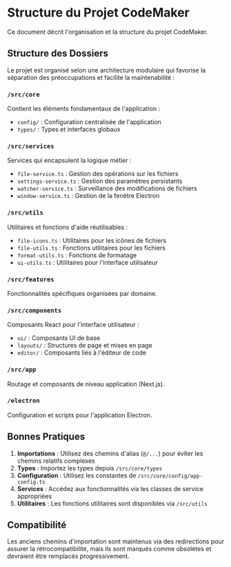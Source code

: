 # Structure du Projet CodeMaker

Ce document décrit l'organisation et la structure du projet CodeMaker.

## Structure des Dossiers

Le projet est organisé selon une architecture modulaire qui favorise la séparation des préoccupations et facilite la maintenabilité :

### `/src/core`

Contient les éléments fondamentaux de l'application :

- `config/` : Configuration centralisée de l'application
- `types/` : Types et interfaces globaux

### `/src/services`

Services qui encapsulent la logique métier :

- `file-service.ts` : Gestion des opérations sur les fichiers
- `settings-service.ts` : Gestion des paramètres persistants
- `watcher-service.ts` : Surveillance des modifications de fichiers
- `window-service.ts` : Gestion de la fenêtre Electron

### `/src/utils`

Utilitaires et fonctions d'aide réutilisables :

- `file-icons.ts` : Utilitaires pour les icônes de fichiers
- `file-utils.ts` : Fonctions utilitaires pour les fichiers
- `format-utils.ts` : Fonctions de formatage
- `ui-utils.ts` : Utilitaires pour l'interface utilisateur

### `/src/features`

Fonctionnalités spécifiques organisées par domaine.

### `/src/components`

Composants React pour l'interface utilisateur :

- `ui/` : Composants UI de base
- `layouts/` : Structures de page et mises en page
- `editor/` : Composants liés à l'éditeur de code

### `/src/app`

Routage et composants de niveau application (Next.js).

### `/electron`

Configuration et scripts pour l'application Electron.

## Bonnes Pratiques

1. **Importations** : Utilisez des chemins d'alias (`@/...`) pour éviter les chemins relatifs complexes
2. **Types** : Importez les types depuis `/src/core/types`
3. **Configuration** : Utilisez les constantes de `/src/core/config/app-config.ts`
4. **Services** : Accédez aux fonctionnalités via les classes de service appropriées
5. **Utilitaires** : Les fonctions utilitaires sont disponibles via `/src/utils`

## Compatibilité

Les anciens chemins d'importation sont maintenus via des redirections pour assurer la rétrocompatibilité, mais ils sont marqués comme obsolètes et devraient être remplacés progressivement.
